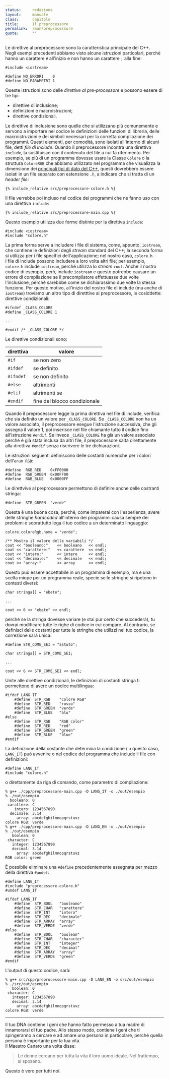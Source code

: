 ```yaml
---
status:     redazione
layout:     manuale
class:      capitolo
title:      Il preprocessore
permalink:  /man/preprocessore
quote:      ""
---
```


Le direttive al preprocessore sono la caratteristica principale del C++.  
Negli esempi precedenti abbiamo visto alcune istruzioni particolari, perché hanno un carattere `#` all'inizio e non hanno un carattere `;` alla fine:

``` 
#include <iostream>

#define NO_ERRORI    0
#define NO_PARAMETRI 1
```
<!-- @todo - verificare come mai questo brano di codice non appaia formattato correttamente in Chrome, Opera e Firefox mentre è visualizzato correttamente da Safari. Il font è monospace e l'allineamento del paragrafo è a sinistra -->

Queste istruzioni sono delle *direttive al pre-processore* e possono essere di tre tipi:

- direttive di inclusione;
- definizioni e macroistruzioni;
- direttive condizionali.

Le <a id="inclusione" 
   onclick="history.back()" 
   title="fare click per tornare alla pagina precedente">direttive di inclusione</a> sono quelle che si utilizzano più comunemente e servono a importare nel codice le definizioni delle funzioni di libreria, delle macroistruzioni e dei simboli necessari per la corretta compilazione dei programmi.
Questi elementi, per comodità, sono isolati all'interno di alcuni file, detti *file di include*.
Quando il preprocessore incontra una direttiva `include`, la sostituisce con il contenuto del file a cui fa riferimento.
Per esempio, se più di un programma dovesse usare la Classe `Colore` o la struttura `ColoreRGB` che abbiamo utilizzato nel programma che visualizza la dimensione dei <a href="/man/tipi-di-dato#principali"> principali tipi di dato del C++</a>, questi dovrebbero essere isolati in un file separato con estensione `.h`, a indicare che si tratta di un *header file*:

```
{% include_relative src/preprocessore-colore.h %}
```

Il file verrebbe poi incluso nel codice dei programmi che ne fanno uso con una direttiva `include`:

```
{% include_relative src/preprocessore-main.cpp %}
```

Questo esempio utilizza due forme distinte per la direttiva `include`:

```
#include <iostream>
#include "colore.h" 
```

La prima forma serve a includere i file di sistema, come, appunto, `iostream`, che contiene le definizioni degli *stream* standard del C++; la seconda forma si utilizza per i file specifici dell'applicazione; nel nostro caso, `colore.h`.  
I file di include possono includere a loro volta altri file; per esempio, `colore.h` include `iostream`, perché utilizza lo *stream* `cout`.
Anche il nostro codice di esempio, però, include `iostream` e questo potrebbe causare un errore di compilazione se il precompilatore effettuasse due volte l'inclusione, perché sarebbbe come se dichiarassimo due volte la stessa funzione.
Per questo motivo, all'inizio del nostro file di include (ma anche di `iostream`) troviamo un altro tipo di diretttive al preprocessore, le cosiddette: 
<a id="condizionali"
   onclick="history.back()" 
   title="fare click per tornare alla pagina precedente">direttive condizionali</a>:
   
```
#ifndef _CLASS_COLORE
#define _CLASS_COLORE 1

...

#endif /* _CLASS_COLORE */
```

Le direttive condizionali sono:

| direttiva | valore |
|---|---|
| `#if`     | se non zero
| `#ifdef`  | se definito
| `#ifndef` | se non definito
| `#else`   | altrimenti
| `#elif`   | altrimenti se
| `#endif`  | fine del blocco condizionale

Quando il preprocessore legge la prima direttiva nel file di include, verifica che sia definito un valore per `_CLASS_COLORE`.
Se `_CLASS_COLORE` non ha un valore associato, il preprocessore esegue l'istruzione successiva, che gli assegna il valore 1, poi inserisce nel file chiamante tutto il codice fino all'istruzione `#endif`.
Se invece `_CLASS_COLORE` ha già un valore associato perché è già stata inclusa da altri file, il preprocessore salta direttamente alla direttiva `#endif` senza riscrivere le tre dichiarazioni.

Le istruzioni seguenti definiscono delle costanti numeriche per i colori dell'`enum RGB`:

```
#define  RGB_RED    0xFF0000
#define  RGB_GREEN  0x00FF00
#define  RGB_BLUE   0x0000FF
```

Le direttvive al preprocessore permettono di definire anche delle costranti stringa:

```
#define  STR_GREEN  "verde"
```

Questa è una buona cosa, perché, come imparerai con l'esperienza, avere delle stringhe *hardcoded* all'interno dei programmi causa sempre dei problemi e soprattutto lega il tuo codice a un determinato linguaggio:

```
colore.coloreRgb.nome = "verde";     

/** Mostra il valore delle variabili */
cout << "booleano:"    << booleano   << endl;
cout << "carattere:"   << carattere  << endl;
cout << "intero:"      << intero     << endl;
cout << "decimale:"    << decimale   << endl;
cout << "array:"       << array      << endl;
```

Questo può essere accettabile in un programma di esempio, ma è una scelta miope per un programma reale, specie se le stringhe si ripetono in contesti diversi:

```
char stringa[] = "ebete";

...

cout << 6 << "ebete" << endl;

```

perché se la stringa dovesse variare (e stai pur certo che succederà), tu dovrai modificare tutte le righe di codice in cui compare.
Al contrario, se definisci delle costanti per tutte le stringhe che utilizzi nel tuo codice, la correzione sarà unica:

```
#define STR_COME_SEI = "astuto";

char stringa[] = STR_COME_SEI;

...

cout << 6 << STR_COME_SEI << endl;

```

Unite alle direttive condizionali, le definizioni di costanti stringa ti permettono di avere un codice multilingua:

```
#ifdef LANG_IT
    #define  STR_RGB    "colore RGB"
    #define  STR_RED    "rosso"
    #define  STR_GREEN  "verde"
    #define  STR_BLUE   "blu"
#else 
    #define  STR_RGB    "RGB color"
    #define  STR_RED    "red"
    #define  STR_GREEN  "green"
    #define  STR_BLUE   "blue"
#endif
```

La definizione della costante che determina la condizione (in questo caso, `LANG_IT`) può avvenire o nel codice del programma che include il file con definizioni:

```
#define LANG_IT
#include "colore.h"
```

o direttamente da riga di comando, come parametro di compilazione:

```
% g++ ./cpp/preprocessore-main.cpp -D LANG_IT -o ./out/esempio
% ./out/esempio                                               
  booleano: 0
 carattere: C
    intero: 1234567890
  decimale: 3.14
     array: abcdefghilmnopqrstuvz
colore RGB: verde
% g++ ./cpp/preprocessore-main.cpp -D LANG_EN -o ./out/esempio
% ./out/esempio                                               
   boolean: 0
 character: C
   integer: 1234567890
   decimal: 3.14
     array: abcdefghilmnopqrstuvz
RGB color: green
```

È possibile eliminare una `#define` precedentemente assegnata per mezzo della direttiva `#undef`:

```
#define LANG_IT
#include "preprocessore-colore.h"
#undef LANG_IT

#ifdef LANG_IT
    #define  STR_BOOL   "booleano"
    #define  STR_CHAR   "carattere"
    #define  STR_INT    "intero"
    #define  STR_DEC    "decimale"
    #define  STR_ARRAY  "array"
    #define  STR_VERDE  "verde"
#else 
    #define  STR_BOOL   "boolean"
    #define  STR_CHAR   "character"
    #define  STR_INT    "integer"
    #define  STR_DEC    "decimal"
    #define  STR_ARRAY  "array"
    #define  STR_VERDE  "green"
#endif
```

L'output di questo codice, sarà:

```
% g++ src/cpp/preprocessore-main.cpp -D LANG_EN -o src/out/esempio
% ./src/out/esempio                                               
   boolean: 0
 character: C
   integer: 1234567890
   decimal: 3.14
     array: abcdefghilmnopqrstuvz
colore RGB: verde
```

---
<a id="dottrina"></a>

Il tuo DNA contiene i geni che hanno fatto permesso a tua madre di innamorarsi di tuo padre. <!-- cfr. Dawkins, Orologiaio cieco -->
Allo stesso modo, contiene i geni che ti spingeranno a cercare e ad amare una persona in particolare, perché quella persona è importante per la tua vita.  
Il Maestro Canaro una volta disse:

> Le donne cercano per tutta la vita il loro uomo ideale. Nel frattempo, si sposano.

Questo è vero per tutti noi.
